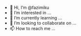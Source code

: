 - 👋 Hi, I’m @fazimiku
- 👀 I’m interested in ...
- 🌱 I’m currently learning ...
- 💞️ I’m looking to collaborate on ...
- 📫 How to reach me ...

<!---
fazimiku/fazimiku is a ✨ special ✨ repository because its `README.md` (this file) appears on your GitHub profile.
You can click the Preview link to take a look at your changes.
--->
